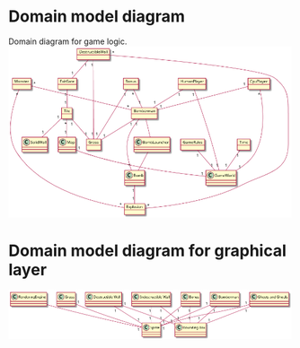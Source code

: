 # Domain model diagram
Domain diagram for game logic.
![DomainDiagramImage](./domain_model/domain_model.png)

# Domain model diagram for graphical layer
![GraphicalLayerDomainDiagram](./domain_model/graphical_layer_domain_model.png)
